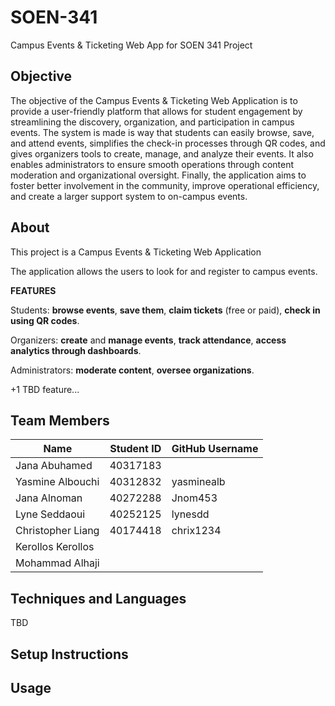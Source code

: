 # SOEN-341
Campus Events &amp; Ticketing Web App for SOEN 341 Project

## Objective

The objective of the Campus Events & Ticketing Web Application is to provide a user-friendly platform that allows for student engagement by streamlining the discovery, organization, and participation in campus events. The system is made is way that students can easily browse, save, and attend events, simplifies the check-in processes through QR codes, and gives organizers tools to create, manage, and analyze their events. It also enables administrators to ensure smooth operations through content moderation and organizational oversight. Finally, the application aims to foster better involvement in the community, improve operational efficiency, and create a larger support system to on-campus events.

## About

This project is a Campus Events & Ticketing Web Application

The application allows the users to look for and register to campus events.

**FEATURES**

Students: **browse events**, **save them**, **claim tickets** (free or paid), **check in using QR codes**.

Organizers: **create** and **manage events**, **track attendance**, **access analytics through dashboards**.

Administrators: **moderate content**, **oversee organizations**.

+1 TBD feature...
       

## Team Members
| Name                  | Student ID | GitHub Username |  
|-----------------------|------------|-----------------|
| Jana Abuhamed         | 40317183   |                 | 
| Yasmine Albouchi      | 40312832   | yasminealb      |    
| Jana Alnoman          | 40272288   |   Jnom453       | 
| Lyne Seddaoui         | 40252125   |  lynesdd        |   
| Christopher Liang     | 40174418   |   chrix1234     |      
| Kerollos Kerollos     |            |                 |      
| Mohammad Alhaji       |            |                 |      
  
## Techniques and Languages
TBD

## Setup Instructions

## Usage





